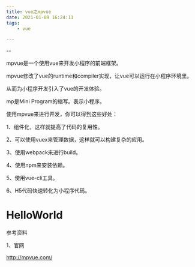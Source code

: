```yaml
---
title: vue之mpvue
date: 2021-01-09 16:24:11
tags:
	- vue

---
```


--

mpvue是一个使用vue来开发小程序的前端框架。

mpvue修改了vue的runtime和compiler实现，让vue可以运行在小程序环境里。

从而为小程序开发引入了vue的开发体验。

mp是Mini Program的缩写。表示小程序。



使用mpvue来进行开发，你可以得到这些好处：

1、组件化，这样就提高了代码的复用性。

2、可以使用vuex来管理数据，这样就可以构建复杂的应用。

3、使用webpack来进行build。

4、使用npm来安装依赖。

5、使用vue-cli工具。

6、H5代码快速转化为小程序代码。



# HelloWorld



参考资料

1、官网

http://mpvue.com/